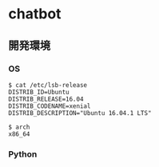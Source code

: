 # chatbot
## 開発環境
### OS
```
$ cat /etc/lsb-release
DISTRIB_ID=Ubuntu
DISTRIB_RELEASE=16.04
DISTRIB_CODENAME=xenial
DISTRIB_DESCRIPTION="Ubuntu 16.04.1 LTS"

$ arch
x86_64
```
### Python

